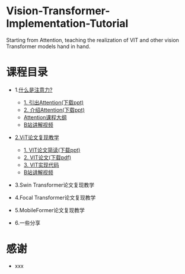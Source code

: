 # Vision-Transformer-Implementation-Tutorial
Starting from Attention, teaching the realization of VIT and other vision Transformer models hand in hand.

# 课程目录

- 1.<a href="https://github.com/cjh3020889729/Vision-Transformer-Implementation-Tutorial/tree/main/1.%E4%BB%80%E4%B9%88%E6%98%AF%E6%B3%A8%E6%84%8F%E5%8A%9B">什么是注意力?</a>
  - <a href="https://github.com/cjh3020889729/Vision-Transformer-Implementation-Tutorial/blob/main/1.%E4%BB%80%E4%B9%88%E6%98%AF%E6%B3%A8%E6%84%8F%E5%8A%9B/1.%E5%BC%95%E5%87%BAAttention.pptx?raw=true">1. 引出Attention(下载ppt)</a>
  - <a href="https://github.com/cjh3020889729/Vision-Transformer-Implementation-Tutorial/blob/main/1.%E4%BB%80%E4%B9%88%E6%98%AF%E6%B3%A8%E6%84%8F%E5%8A%9B/2.%E4%BB%8B%E7%BB%8DAttention.pptx?raw=true">2. 介绍Attention(下载ppt)</a>
  - <a href="https://github.com/cjh3020889729/Vision-Transformer-Implementation-Tutorial/blob/main/1.%E4%BB%80%E4%B9%88%E6%98%AF%E6%B3%A8%E6%84%8F%E5%8A%9B/Attention%E8%AF%BE%E7%A8%8B%E5%A4%A7%E7%BA%B2.md">Attention课程大纲</a>
  - <a href="https://www.bilibili.com/video/BV1Dv411T71k?spm_id_from=333.999.0.0">B站讲解视频</a>
- <a href="https://github.com/cjh3020889729/Vision-Transformer-Implementation-Tutorial/tree/main/2.VIT%E5%A4%8D%E7%8E%B0%E6%95%99%E7%A8%8B">2.ViT论文复现教学</a>
  - <a href="https://github.com/cjh3020889729/Vision-Transformer-Implementation-Tutorial/blob/main/2.VIT%E5%A4%8D%E7%8E%B0%E6%95%99%E7%A8%8B/VIT%E8%AE%BA%E6%96%87%E7%AE%80%E8%AF%BB.pptx?raw=true">1. VIT论文简读(下载ppt) </a>
  - <a href="https://github.com/cjh3020889729/Vision-Transformer-Implementation-Tutorial/raw/main/2.VIT%E5%A4%8D%E7%8E%B0%E6%95%99%E7%A8%8B/VIT%E8%AE%BA%E6%96%87.pdf">2. VIT论文(下载pdf) </a>
  - <a href="https://github.com/cjh3020889729/Vision-Transformer-Implementation-Tutorial/blob/main/2.VIT%E5%A4%8D%E7%8E%B0%E6%95%99%E7%A8%8B/VIT.py">3. VIT实现代码 </a>
  - <a href="https://www.bilibili.com/video/BV1Dv411T71k?p=6"> B站讲解视频 </a>

- 3.Swin Transformer论文复现教学
- 4.Focal Transformer论文复现教学
- 5.MobileFormer论文复现教学
- 6.一些分享

# 感谢

- xxx
